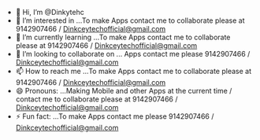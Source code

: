 - 👋 Hi, I’m @Dinkytehc
- 👀 I’m interested in ...To make Apps contact me to collaborate please at 9142907466 / Dinkceytechofficial@gmail.com
- 🌱 I’m currently learning ...To make Apps contact me to collaborate please at 9142907466 / Dinkceytechofficial@gmail.com
- 💞️ I’m looking to collaborate on ... Apps contact me please 9142907466 / Dinkceytechofficial@gmail.com
- 📫 How to reach me ...To make Apps contact me to collaborate please at 9142907466 / Dinkceytechofficial@gmail.com
- 😄 Pronouns: ...Making Mobile and other Apps at the current time / contact me to collaborate please at 9142907466 / Dinkceytechofficial@gmail.com
- ⚡ Fun fact: ...To make Apps contact me please 9142907466 / Dinkceytechofficial@gmail.com

<!---
Dinkytehc/Dinkytehc is a ✨ special ✨ repository because its `README.md` (this file) appears on your GitHub profile.
You can click the Preview link to take a look at your changes.
--->
